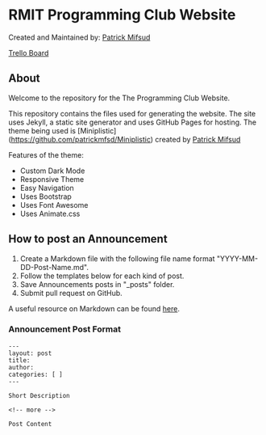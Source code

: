 # RMIT Programming Club Website 

Created and Maintained by: [Patrick Mifsud](https://github.com/patrickmfsd)

[Trello Board](https://trello.com/b/PEYYpOfd)

## About

Welcome to the repository for the The Programming Club Website.

This repository contains the files used for generating the website. The site uses Jekyll, a static site generator and uses GitHub Pages for hosting. The theme  being used is [Miniplistic] (https://github.com/patrickmfsd/Miniplistic) created by [Patrick Mifsud](https://github.com/patrickmfsd)

Features of the theme:

- Custom Dark Mode
- Responsive Theme
- Easy Navigation
- Uses Bootstrap
- Uses Font Awesome
- Uses Animate.css

## How to post an Announcement

1. Create a Markdown file with the following file name format "YYYY-MM-DD-Post-Name.md". 
2. Follow the templates below for each kind of post. 
3. Save Announcements posts in "\_posts" folder.
4. Submit pull request on GitHub.

A useful resource on Markdown can be found [here](https://daringfireball.net/projects/markdown/).


### Announcement Post Format

	---
	layout: post
	title: 
	author: 
	categories: [ ]
	---

	Short Description

	<!-- more -->

	Post Content

